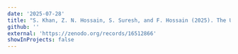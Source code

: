 ```yaml
---
date: '2025-07-28'
title: "S. Khan, Z. N. Hossain, S. Suresh, and F. Hossain (2025). The Untapped Hydropower Potential of Large Cities of The World, <i>Earth's Future Commentary (In Review)</i>"
github: ''
external: 'https://zenodo.org/records/16512866'
showInProjects: false
---
```

